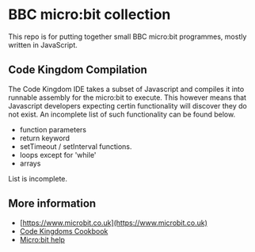 # BBC micro:bit collection

This repo is for putting together small BBC micro:bit programmes, mostly written in JavaScript.

## Code Kingdom Compilation

The Code Kingdom IDE takes a subset of Javascript and compiles it into runnable assembly for the micro:bit to execute. This however means that Javascript developers expecting certin functionality will discover they do not exist. An incomplete list of such functionality can be found below.

- function parameters
- return keyword
- setTimeout / setInterval functions.
- loops except for 'while'
- arrays

List is incomplete.

## More information

- [https://www.microbit.co.uk](https://www.microbit.co.uk)
- [Code Kingdoms Cookbook](https://microbit0.blob.core.windows.net/pub/jsliqgzd/Code-Kingdoms-Cookbook.pdf)
- [Micro:bit help](https://www.microbit.co.uk/help)
